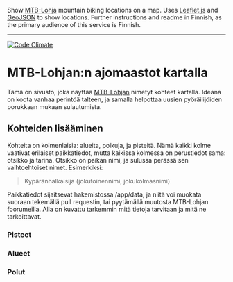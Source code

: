 Show [MTB-Lohja](http://www.mtb-lohja.com/) mountain biking locations on a map. Uses [Leaflet.js](http://leafletjs.com/) and [GeoJSON](http://geojson.org/) to show locations. Further instructions and readme in Finnish, as the primary audience of this service is Finnish. 

---------------------- 
[![Code Climate](https://codeclimate.com/github/teelahti/MTB-Lohja-places/badges/gpa.svg)](https://codeclimate.com/github/teelahti/MTB-Lohja-places)

# MTB-Lohjan:n ajomaastot kartalla #

Tämä on sivusto, joka näyttää [MTB-Lohjan](http://www.mtb-lohja.com/) nimetyt kohteet kartalla. Ideana on koota vanhaa perintöä talteen, ja samalla helpottaa uusien pyöräilijöiden porukkaan mukaan sulautumista.  

## Kohteiden lisääminen ##

Kohteita on kolmenlaisia: alueita, polkuja, ja pisteitä. Nämä kaikki kolme vaativat erilaiset paikkatiedot, mutta kaikissa kolmessa on perustiedot sama: otsikko ja tarina. Otsikko on paikan nimi, ja sulussa perässä sen vaihtoehtoiset nimet. Esimerkiksi: 

> Kypäränhalkaisija (jokutoinennimi, jokukolmasnimi)

Paikkatiedot sijaitsevat hakemistossa /app/data, ja niitä voi muokata suoraan tekemällä pull requestin, tai pyytämällä muutosta MTB-Lohjan foorumeilla. Alla on kuvattu tarkemmin mitä tietoja tarvitaan ja mitä ne tarkoittavat.

### Pisteet ###

### Alueet ###

### Polut ###
